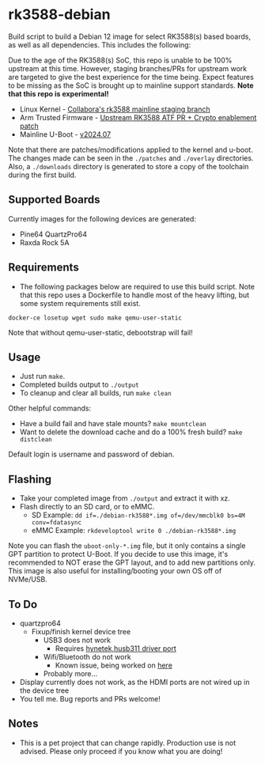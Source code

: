 # rk3588-debian

Build script to build a Debian 12 image for select RK3588(s) based boards, as well as all dependencies. This includes the following:

Due to the age of the RK3588(s) SoC, this repo is unable to be 100% upstream at this time. However, staging branches/PRs for upstream work are targeted to give the best experience for the time being. Expect features to be missing as the SoC is brought up to mainline support standards. **Note that this repo is experimental!**

- Linux Kernel - [Collabora's rk3588 mainline staging branch](https://gitlab.collabora.com/hardware-enablement/rockchip-3588/linux/-/tree/rk3588?ref_type=heads)
- Arm Trusted Firmware - [Upstream RK3588 ATF PR + Crypto enablement patch](https://review.trustedfirmware.org/c/TF-A/trusted-firmware-a/+/29363/)
- Mainline U-Boot - [v2024.07](https://github.com/u-boot/u-boot/tree/v2024.07)

Note that there are patches/modifications applied to the kernel and u-boot. The changes made can be seen in the `./patches` and `./overlay` directories. Also, a `./downloads` directory is generated to store a copy of the toolchain during the first build.

## Supported Boards

Currently images for the following devices are generated:
* Pine64 QuartzPro64
* Raxda Rock 5A

## Requirements

- The following packages below are required to use this build script. Note that this repo uses a Dockerfile to handle most of the heavy lifting, but some system requirements still exist.

`docker-ce losetup wget sudo make qemu-user-static`

Note that without qemu-user-static, debootstrap will fail!

## Usage

- Just run `make`.
- Completed builds output to `./output`
- To cleanup and clear all builds, run `make clean`

Other helpful commands:

- Have a build fail and have stale mounts? `make mountclean`
- Want to delete the download cache and do a 100% fresh build? `make distclean`

Default login is username and password of debian.

## Flashing

- Take your completed image from `./output` and extract it with xz.
- Flash directly to an SD card, or to eMMC.
  - SD Example: `dd if=./debian-rk3588*.img of=/dev/mmcblk0 bs=4M conv=fdatasync`
  - eMMC Example: `rkdeveloptool write 0 ./debian-rk3588*.img`

Note you can flash the `uboot-only-*.img` file, but it only contains a single GPT partition to protect U-Boot. If you decide to use this image, it's recommended to NOT erase the GPT layout, and to add new partitions only. This image is also useful for installing/booting your own OS off of NVMe/USB.

## To Do

* quartzpro64
  * Fixup/finish kernel device tree
    * USB3 does not work
      * Requires [hynetek,husb311 driver port](https://github.com/radxa/kernel/blob/linux-6.1-stan-rkr1/drivers/usb/typec/tcpm/tcpci_husb311.c)
    * Wifi/Bluetooth do not work
      * Known issue, being worked on [here](https://gitlab.collabora.com/hardware-enablement/rockchip-3588/linux/-/commit/b4f3c74742302298b54025df73d26c5550707c37)
    * Probably more...
* Display currently does not work, as the HDMI ports are not wired up in the device tree
* You tell me. Bug reports and PRs welcome!

## Notes

- This is a pet project that can change rapidly. Production use is not advised. Please only proceed if you know what you are doing!
